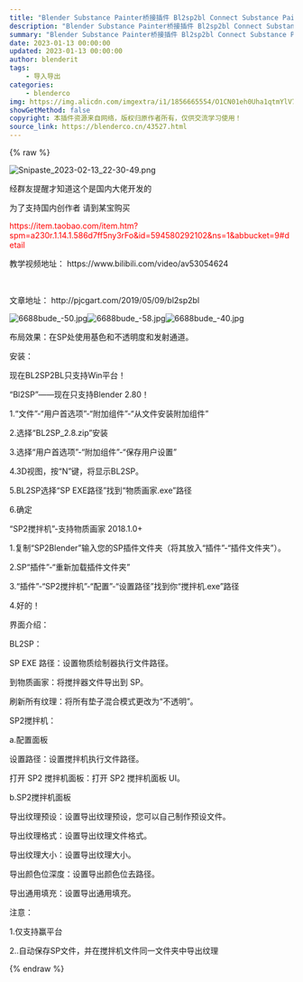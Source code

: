 ```yaml
---
title: "Blender Substance Painter桥接插件 Bl2sp2bl Connect Substance Painter 作者：外星人三号"
description: "Blender Substance Painter桥接插件 Bl2sp2bl Connect Substance Painter 作者：外星人三号"
summary: "Blender Substance Painter桥接插件 Bl2sp2bl Connect Substance Painter 作者：外星人三号"
date: 2023-01-13 00:00:00
updated: 2023-01-13 00:00:00
author: blenderit
tags: 
    - 导入导出
categories:
    - blenderco
img: https://img.alicdn.com/imgextra/i1/1856665554/O1CN01eh0Uha1qtmYlV7pKE_!!1856665554.png
showGetMethod: false
copyright: 本插件资源来自网络，版权归原作者所有，仅供交流学习使用！
source_link: https://blenderco.cn/43527.html
---
```


{% raw %}
<p><img class="aligncenter" src="https://img.alicdn.com/imgextra/i1/1856665554/O1CN01eh0Uha1qtmYlV7pKE_!!1856665554.png" alt="Snipaste_2023-02-13_22-30-49.png"></p><p>经群友提醒才知道这个是国内大佬开发的</p><p>为了支持国内创作者 请到某宝购买</p><p><span style="color: #ff0000;">https://item.taobao.com/item.htm?spm=a230r.1.14.1.586d7ff5ny3rFo&amp;id=594580292102&amp;ns=1&amp;abbucket=9#detail</span></p><p>教学视频地址： <a>https://www.bilibili.com/video/av53054624</a></p><p> </p><p data-spm-anchor-id="2013.1.0.i0.6eb147fez2EBqz">文章地址： <a>http://pjcgart.com/2019/05/09/bl2sp2bl</a></p><p><img src="https://img.alicdn.com/imgextra/i3/1856665554/O1CN01bDLlIo1qtmYpl0DVI_!!1856665554.jpg" alt="6688bude_-50.jpg"><img src="https://img.alicdn.com/imgextra/i4/1856665554/O1CN01PlJXG71qtmYriW3LL_!!1856665554.jpg" alt="6688bude_-58.jpg"><img src="https://img.alicdn.com/imgextra/i1/1856665554/O1CN01K2IiqD1qtmYy65LBF_!!1856665554.jpg" alt="6688bude_-40.jpg"></p><p>布局效果：在SP处使用基色和不透明度和发射通道。</p><p>安装：</p><p>现在BL2SP2BL只支持Win平台！</p><p>“Bl2SP”——现在只支持Blender 2.80！</p><p>1.“文件”-“用户首选项”-“附加组件”-“从文件安装附加组件”</p><p>2.选择“BL2SP_2.8.zip”安装</p><p>3.选择“用户首选项”-“附加组件”-“保存用户设置”</p><p>4.3D视图，按“N”键，将显示BL2SP。</p><p>5.BL2SP选择“SP EXE路径”找到“物质画家.exe”路径</p><p>6.确定</p><p>“SP2搅拌机”-支持物质画家 2018.1.0+</p><p>1.复制“SP2Blender”输入您的SP插件文件夹（将其放入“插件”-“插件文件夹”）。</p><p>2.SP“插件”-“重新加载插件文件夹”</p><p>3.“插件”-“SP2搅拌机”-“配置”-“设置路径”找到你“搅拌机.exe”路径</p><p>4.好的！</p><p>界面介绍：</p><p>BL2SP：</p><p>SP EXE 路径：设置物质绘制器执行文件路径。</p><p>到物质画家：将搅拌器文件导出到 SP。</p><p>刷新所有纹理：将所有垫子混合模式更改为“不透明”。</p><p>SP2搅拌机：</p><p>a.配置面板</p><p>设置路径：设置搅拌机执行文件路径。</p><p>打开 SP2 搅拌机面板：打开 SP2 搅拌机面板 UI。</p><p>b.SP2搅拌机面板</p><p>导出纹理预设：设置导出纹理预设，您可以自己制作预设文件。</p><p>导出纹理格式：设置导出纹理文件格式。</p><p>导出纹理大小：设置导出纹理大小。</p><p>导出颜色位深度：设置导出颜色位去路径。</p><p>导出通用填充：设置导出通用填充。</p><p>注意：</p><p>1.仅支持赢平台</p><p>2..自动保存SP文件，并在搅拌机文件同一文件夹中导出纹理</p>
<div style="display: none">blenderco</div>
{% endraw %}